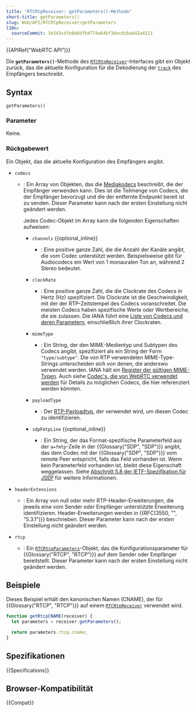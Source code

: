 ```yaml
---
title: "RTCRtpReceiver: getParameters()-Methode"
short-title: getParameters()
slug: Web/API/RTCRtpReceiver/getParameters
l10n:
  sourceCommit: 3e543cdfe8dddfb4774a64bf3decdcbab42a4111
---
```


{{APIRef("WebRTC API")}}

Die **`getParameters()`**-Methode des [`RTCRtpReceiver`](/de/docs/Web/API/RTCRtpReceiver)-Interfaces gibt ein Objekt zurück, das die aktuelle Konfiguration für die Dekodierung der [`track`](/de/docs/Web/API/RTCRtpReceiver/track) des Empfängers beschreibt.

## Syntax

```js-nolint
getParameters()
```

### Parameter

Keine.

### Rückgabewert

Ein Objekt, das die aktuelle Konfiguration des Empfängers angibt.

<!-- Spec defines as RTCRtpReceiveParameters, which is just a RTCRtpParameters -->

- `codecs`

  - : Ein Array von Objekten, das die [Mediakodecs](/de/docs/Web/Media/Guides/Formats/WebRTC_codecs) beschreibt, die der Empfänger verwenden kann.
    Dies ist die Teilmenge von Codecs, die der Empfänger bevorzugt und die der entfernte Endpunkt bereit ist zu senden.
    Dieser Parameter kann nach der ersten Einstellung nicht geändert werden.

    Jedes Codec-Objekt im Array kann die folgenden Eigenschaften aufweisen: <!-- RTCRtpCodecParameters -->

    - `channels` {{optional_inline}}

      - : Eine positive ganze Zahl, die die Anzahl der Kanäle angibt, die vom Codec unterstützt werden.
        Beispielsweise gibt für Audiocodecs ein Wert von 1 monauralen Ton an, während 2 Stereo bedeutet.

    - `clockRate`

      - : Eine positive ganze Zahl, die die Clockrate des Codecs in Hertz (Hz) spezifiziert.
        Die Clockrate ist die Geschwindigkeit, mit der der RTP-Zeitstempel des Codecs voranschreitet.
        Die meisten Codecs haben spezifische Werte oder Wertbereiche, die sie zulassen.
        Die IANA führt eine [Liste von Codecs und deren Parametern](https://www.iana.org/assignments/rtp-parameters/rtp-parameters.xhtml#rtp-parameters-1), einschließlich ihrer Clockraten.

    - `mimeType`

      - : Ein String, der den MIME-Medientyp und Subtypen des Codecs angibt, spezifiziert als ein String der Form `"type/subtype"`.
        Die von RTP verwendeten MIME-Type-Strings unterscheiden sich von denen, die anderswo verwendet werden.
        IANA hält ein [Register der gültigen MIME-Typen](https://www.iana.org/assignments/rtp-parameters/rtp-parameters.xhtml#rtp-parameters-2).
        Auch siehe [Codec's, die von WebRTC verwendet werden](/de/docs/Web/Media/Guides/Formats/WebRTC_codecs) für Details zu möglichen Codecs, die hier referenziert werden könnten.

    - `payloadType`

      - : Der [RTP-Payloadtyp](https://www.iana.org/assignments/rtp-parameters/rtp-parameters.xhtml#rtp-parameters-1), der verwendet wird, um diesen Codec zu identifizieren.

    - `sdpFmtpLine` {{optional_inline}}
      - : Ein String, der das Format-spezifische Parameterfeld aus der `a=fmtp`-Zeile in der {{Glossary("SDP", "SDP")}} angibt, das dem Codec mit der {{Glossary("SDP", "SDP")}} vom remote Peer entspricht, falls das Feld vorhanden ist.
        Wenn kein Parameterfeld vorhanden ist, bleibt diese Eigenschaft weggelassen.
        Siehe [Abschnitt 5.8 der IETF-Spezifikation für JSEP](https://datatracker.ietf.org/doc/html/draft-ietf-rtcweb-jsep-24#section-5.8) für weitere Informationen.

- `headerExtensions`
  - : Ein Array von null oder mehr RTP-Header-Erweiterungen, die jeweils eine vom Sender oder Empfänger unterstützte Erweiterung identifizieren.
    Header-Erweiterungen werden in {{RFC(3550, "", "5.3.1")}} beschrieben. Dieser Parameter kann nach der ersten Einstellung nicht geändert werden.
- `rtcp`
  - : Ein [`RTCRtcpParameters`](/de/docs/Web/API/RTCRtcpParameters)-Objekt, das die Konfigurationsparameter für {{Glossary("RTCP", "RTCP")}} auf dem Sender oder Empfänger bereitstellt.
    Dieser Parameter kann nach der ersten Einstellung nicht geändert werden.

## Beispiele

Dieses Beispiel erhält den kanonischen Namen (CNAME), der für {{Glossary("RTCP", "RTCP")}} auf einem [`RTCRtpReceiver`](/de/docs/Web/API/RTCRtpReceiver) verwendet wird.

```js
function getRtcpCNAME(receiver) {
  let parameters = receiver.getParameters();

  return parameters.rtcp.cname;
}
```

## Spezifikationen

{{Specifications}}

## Browser-Kompatibilität

{{Compat}}
